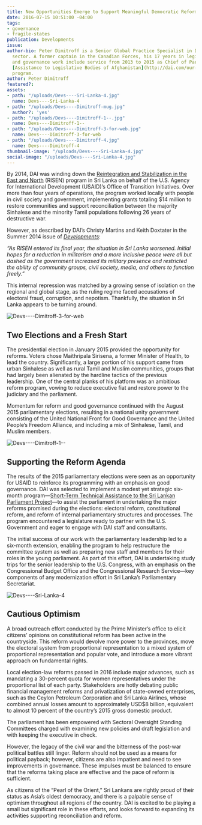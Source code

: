```yaml
---
title: New Opportunities Emerge to Support Meaningful Democratic Reform in Sri Lanka
date: 2016-07-15 10:51:00 -04:00
tags:
- governance
- fragile-states
publication: Developments
issue: 
author-bio: Peter Dimitroff is a Senior Global Practice Specialist in DAI’s Governance
  sector. A former captain in the Canadian Forces, his 17 years in legislative strengthening
  and governance work include service from 2013 to 2015 as Chief of Party on USAID’s
  [Assistance to Legislative Bodies of Afghanistan](http://dai.com/our-work/projects/afghanistan%E2%80%94assistance-legislative-bodies-afghanistan-alba)
  program.
author: Peter Dimitroff
featured?: 
assets:
- path: "/uploads/Devs----Sri-Lanka-4.jpg"
  name: Devs----Sri-Lanka-4
- path: "/uploads/Devs----Dimitroff-mug.jpg"
  author?: 'yes'
- path: "/uploads/Devs----Dimitroff-1--.jpg"
  name: Devs----Dimitroff-1--
- path: "/uploads/Devs----Dimitroff-3-for-web.jpg"
  name: Devs----Dimitroff-3-for-web
- path: "/uploads/Devs----Dimitroff-4.jpg"
  name: Devs----Dimitroff-4
thumbnail-image: "/uploads/Devs----Sri-Lanka-4.jpg"
social-image: "/uploads/Devs----Sri-Lanka-4.jpg"
---
```


By 2014, DAI was winding down the [Reintegration and Stabilization in the East and North](http://dai.com/our-work/projects/sri-lanka%E2%80%94reintegration-and-stabilization-east-and-north-risen) (RISEN) program in Sri Lanka on behalf of the U.S. Agency for International Development (USAID)’s Office of Transition Initiatives. Over more than four years of operations, the program worked locally with people in civil society and government, implementing grants totaling $14 million to restore communities and support reconciliation between the majority Sinhalese and the minority Tamil populations following 26 years of destructive war.




However, as described by DAI’s Christy Martins and Keith Doxtater in the Summer 2014 issue of [*Developments*](http://dai-global-developments.com/articles/supporting-the-transition-to-peace-in-sri-lanka/): 

*“As RISEN entered its final year, the situation in Sri Lanka worsened. Initial hopes for a reduction in militarism and a more inclusive peace were all but dashed as the government increased its military presence and restricted the ability of community groups, civil society, media, and others to function freely.”*

This internal repression was matched by a growing sense of isolation on the regional and global stage, as the ruling regime faced accusations of electoral fraud, corruption, and nepotism. Thankfully, the situation in Sri Lanka appears to be turning around.

![Devs----Dimitroff-3-for-web](/uploads/Devs----Dimitroff-3-for-web.jpg "Schoolchildren rallying for peace at an event in 2006 under USAID'S Sri Lanka Transition Initiative, implemented by DAI.")

## Two Elections and a Fresh Start

The presidential election in January 2015 provided the opportunity for reforms. Voters chose Maithripala Sirisena, a former Minister of Health, to lead the country. Significantly, a large portion of his support came from urban Sinhalese as well as rural Tamil and Muslim communities, groups that had largely been alienated by the hardline tactics of the previous leadership.  One of the central planks of his platform was an ambitious reform program, vowing to reduce executive fiat and restore power to the judiciary and the parliament.  

Momentum for reform and good governance continued with the August 2015 parliamentary elections, resulting in a national unity government consisting of the United National Front for Good Governance and the United People’s Freedom Alliance, and including a mix of Sinhalese, Tamil, and Muslim members.     
 
![Devs----Dimitroff-1--](/uploads/Devs----Dimitroff-1--.jpg "The Deputy Speaker of the Sri Lankan Parliament, Hon. Thilanga Sumathipala, left, describes the proposed parliamentary reforms in a meeting with U.S. Representative Peter Roskam, member of the U.S. House Committee on Ways and Means Committee and chairman of the House Democracy Partnership.") 

## Supporting the Reform Agenda

The results of the 2015 parliamentary elections were seen as an opportunity for USAID to reinforce its programming with an emphasis on good governance. DAI was selected to implement a modest yet strategic six-month program—[Short-Term Technical Assistance to the Sri Lankan Parliament Project](http://dai.com/our-work/projects/short-term-technical-assistance-sri-lankan-parliament-project-slpp)—to assist the parliament in undertaking the major reforms promised during the elections: electoral reform, constitutional reform, and reform of internal parliamentary structures and processes. The program encountered a legislature ready to partner with the U.S. Government and eager to engage with DAI staff and consultants.

The initial success of our work with the parliamentary leadership led to a six-month extension, enabling the program to help restructure the committee system as well as preparing new staff and members for their roles in the young parliament. As part of this effort, DAI is undertaking study trips for the senior leadership to the U.S. Congress, with an emphasis on the Congressional Budget Office and the Congressional Research Service—key components of any modernization effort in Sri Lanka’s Parliamentary Secretariat. 

![Devs----Sri-Lanka-4](/uploads/Devs----Sri-Lanka-4.jpg "U.S. Ambassador to Sri Lanka H.E. Atul Keshap, right, with Speaker of Parliament, Hon. Karu Jayasuriya, light the traditional oil lamp to inaugurate Sri Lankan Parliament Project's seminar on constitutionalism.") 

## Cautious Optimism

A broad outreach effort conducted by the Prime Minister’s office to elicit citizens’ opinions on constitutional reform has been active in the countryside. This reform would devolve more power to the provinces, move the electoral system from proportional representation to a mixed system of proportional representation and popular vote, and introduce a more vibrant approach on fundamental rights.

Local election-law reforms passed in 2016 include major advances, such as mandating a 30-percent quota for women representatives under the proportional list of each party. Stakeholders are hotly debating public financial management reforms and privatization of state-owned enterprises, such as the Ceylon Petroleum Corporation and Sri Lanka Airlines, whose combined annual losses amount to approximately USD$8 billion, equivalent to almost 10 percent of the country’s 2015 gross domestic product.

The parliament has been empowered with Sectoral Oversight Standing Committees charged with examining new policies and draft legislation and with keeping the executive in check.

However, the legacy of the civil war and the bitterness of the post-war political battles still linger. Reform should not be used as a means for political payback; however, citizens are also impatient and need to see improvements in governance. These impulses must be balanced to ensure that the reforms taking place are effective and the pace of reform is sufficient.

As citizens of the “Pearl of the Orient,” Sri Lankans are rightly proud of their status as Asia’s oldest democracy, and there is a palpable sense of optimism throughout all regions of the country. DAI is excited to be playing a small but significant role in these efforts, and looks forward to expanding its activities supporting reconciliation and reform.
